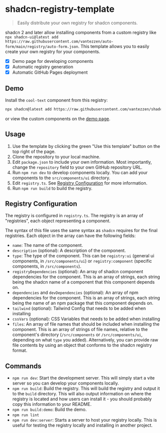 # shadcn-registry-template

> Easily distribute your own registry for shadcn components.

shadcn 2 and later allow installing components from a custom registry like `npx shadcn-ui@latest add https://raw.githubusercontent.com/vantezzen/auto-form/main/registry/auto-form.json`. This template allows you to easily create your own registry for your components.

- [x] Demo page for developing components
- [x] Automatic registry generation
- [x] Automatic GitHub Pages deployment

## Demo

Install the `cool-text` component from this registry:

```bash
npx shadcn@latest add https://raw.githubusercontent.com/vantezzen/shadcn-registry-template/main/registry/cool-text.json
```

or view the custom components on the [demo page](https://vantezzen.github.io/shadcn-registry-template/).

## Usage

1. Use the template by clicking the green "Use this template" button on the top right of the page.
2. Clone the repository to your local machine.
3. Edit `package.json` to include your own information. Most importantly, change the `repository` field to your own GitHub repository URL.
4. Run `npm run dev` to develop components locally. You can add your components to the `src/components/ui` directory.
5. Edit `registry.ts`. See [Registry Configuration](#registry-configuration) for more information.
6. Run `npm run build` to build the registry.

## Registry Configuration

The registry is configured in `registry.ts`. The registry is an array of "registries", each object representing a component.

The syntax of this file uses the same syntax as `shadcn` requires for the final registries. Each object in the array can have the following fields:

- `name`: The name of the component.
- `description` (optional): A description of the component.
- `type`: The type of the component. This can be `registry:ui` (general ui components, in `/src/components/ui`) or `registry:component` (specific components, in `/src/components`).
- `registryDependencies` (optional): An array of shadcn component dependencies for the component. This is an array of strings, each string being the shadcn name of a component that this component depends on.
- `dependencies` and `devDependencies` (optional): An array of npm dependencies for the component. This is an array of strings, each string being the name of an npm package that this component depends on.
- `tailwind` (optional): Tailwind Config that needs to be added when installing
- `cssVars` (optional): CSS Variables that needs to be added when installing
- `files`: An array of file names that should be included when installing the component. This is an array of strings of file names, relative to the component's directory (`/src/components` or `/src/components/ui`, depending on what `type` you added).
  Alternatively, you can provide raw file contents by using an object that conforms to the shadcn registry format.

## Commands

- `npm run dev`: Start the development server. This will simply start a vite server so you can develop your components locally.
- `npm run build`: Build the registry. This will build the registry and output it to the `build` directory. This will also output information on where the registry is located and how users can install it - you should probably copy this information to your README.
- `npm run build:demo`: Build the demo.
- `npm run lint`
- `npm run dev:server`: Starts a server to host your registry locally. This is useful for testing the registry locally and installing in another project.
